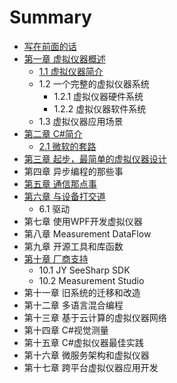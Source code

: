 # Summary

* [写在前面的话](README.md)
* [第一章 虚拟仪器概述](di-yi-zhang-xu-ni-yi-qi-gai-shu.md)
  * [1.1 虚拟仪器简介](di-yi-zhang-xu-ni-yi-qi-gai-shu/11-xu-ni-yi-qi-jian-jie.md)
  * 1.2 一个完整的虚拟仪器系统
    * 1.2.1 虚拟仪器硬件系统
    * 1.2.2 虚拟仪器软件系统
  * 1.3 虚拟仪器应用场景
* [第二章 C\#简介](di-er-zhang-c-jian-jie.md)
  * [2.1 微软的套路](di-er-zhang-c-jian-jie/21-wei-ruan-de-tao-lu.md)
* [第三章 起步，最简单的虚拟仪器设计](di-san-zhang-qi-bu-ff0c-zui-jian-dan-de-xu-ni-yi-qi-she-ji.md)
* 第四章 异步编程的那些事
* [第五章 通信那点事](di-wu-zhang-tong-xin-na-dian-shi.md)
* [第六章 与设备打交道](di-liu-zhang-yu-she-bei-da-jiao-dao.md)
  * 6.1 驱动
* 第七章 使用WPF开发虚拟仪器
* 第八章 Measurement DataFlow
* 第九章 开源工具和库函数
* [第十章 厂商支持](di-shi-zhang-chang-shang-zhi-chi.md)
  * 10.1 JY SeeSharp SDK
  * 10.2 Measurement Studio
* 第十一章 旧系统的迁移和改造
* 第十二章 多语言混合编程
* 第十三章 基于云计算的虚拟仪器网络
* 第十四章 C\#视觉测量
* 第十五章 C\#虚拟仪器最佳实践
* 第十六章 微服务架构和虚拟仪器
* 第十七章 跨平台虚拟仪器应用开发

